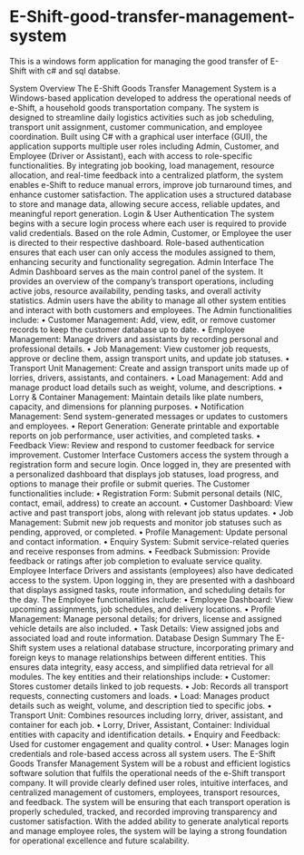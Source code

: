 # E-Shift-good-transfer-management-system
This is a windows form application for managing the good transfer of E-Shift with c# and sql databse.

System Overview
The E-Shift Goods Transfer Management System is a Windows-based application developed to address the operational needs of e-Shift, a household goods transportation company. The system is designed to streamline daily logistics activities such as job scheduling, transport unit assignment, customer communication, and employee coordination. Built using C# with a graphical user interface (GUI), the application supports multiple user roles including Admin, Customer, and Employee (Driver or Assistant), each with access to role-specific functionalities.
By integrating job booking, load management, resource allocation, and real-time feedback into a centralized platform, the system enables e-Shift to reduce manual errors, improve job turnaround times, and enhance customer satisfaction. The application uses a structured database to store and manage data, allowing secure access, reliable updates, and meaningful report generation.
Login & User Authentication
The system begins with a secure login process where each user is required to provide valid credentials. Based on the role Admin, Customer, or Employee the user is directed to their respective dashboard. Role-based authentication ensures that each user can only access the modules assigned to them, enhancing security and functionality segregation.
Admin Interface
The Admin Dashboard serves as the main control panel of the system. It provides an overview of the company’s transport operations, including active jobs, resource availability, pending tasks, and overall activity statistics. Admin users have the ability to manage all other system entities and interact with both customers and employees.
The Admin functionalities include:
•	Customer Management: Add, view, edit, or remove customer records to keep the customer database up to date.
•	Employee Management: Manage drivers and assistants by recording personal and professional details.
•	Job Management: View customer job requests, approve or decline them, assign transport units, and update job statuses.
•	Transport Unit Management: Create and assign transport units made up of lorries, drivers, assistants, and containers.
•	Load Management: Add and manage product load details such as weight, volume, and descriptions.
•	Lorry & Container Management: Maintain details like plate numbers, capacity, and dimensions for planning purposes.
•	Notification Management: Send system-generated messages or updates to customers and employees.
•	Report Generation: Generate printable and exportable reports on job performance, user activities, and completed tasks.
•	Feedback View: Review and respond to customer feedback for service improvement.
Customer Interface
Customers access the system through a registration form and secure login. Once logged in, they are presented with a personalized dashboard that displays job statuses, load progress, and options to manage their profile or submit queries.
The Customer functionalities include:
•	Registration Form: Submit personal details (NIC, contact, email, address) to create an account.
•	Customer Dashboard: View active and past transport jobs, along with relevant job status updates.
•	Job Management: Submit new job requests and monitor job statuses such as pending, approved, or completed.
•	Profile Management: Update personal and contact information.
•	Enquiry System: Submit service-related queries and receive responses from admins.
•	Feedback Submission: Provide feedback or ratings after job completion to evaluate service quality.
Employee Interface
Drivers and assistants (employees) also have dedicated access to the system. Upon logging in, they are presented with a dashboard that displays assigned tasks, route information, and scheduling details for the day.
The Employee functionalities include:
•	Employee Dashboard: View upcoming assignments, job schedules, and delivery locations.
•	Profile Management: Manage personal details; for drivers, license and assigned vehicle details are also included.
•	Task Details: View assigned jobs and associated load and route information.
Database Design Summary
The E-Shift system uses a relational database structure, incorporating primary and foreign keys to manage relationships between different entities. This ensures data integrity, easy access, and simplified data retrieval for all modules. The key entities and their relationships include:
•	Customer: Stores customer details linked to job requests.
•	Job: Records all transport requests, connecting customers and loads.
•	Load: Manages product details such as weight, volume, and description tied to specific jobs.
•	Transport Unit: Combines resources including lorry, driver, assistant, and container for each job.
•	Lorry, Driver, Assistant, Container: Individual entities with capacity and identification details.
•	Enquiry and Feedback: Used for customer engagement and quality control.
•	User: Manages login credentials and role-based access across all system users.
The E-Shift Goods Transfer Management System will be a robust and efficient logistics software solution that fulfils the operational needs of the e-Shift transport company. It will provide clearly defined user roles, intuitive interfaces, and centralized management of customers, employees, transport resources, and feedback. The system will be ensuring that each transport operation is properly scheduled, tracked, and recorded improving transparency and customer satisfaction. With the added ability to generate analytical reports and manage employee roles, the system will be laying a strong foundation for operational excellence and future scalability.
